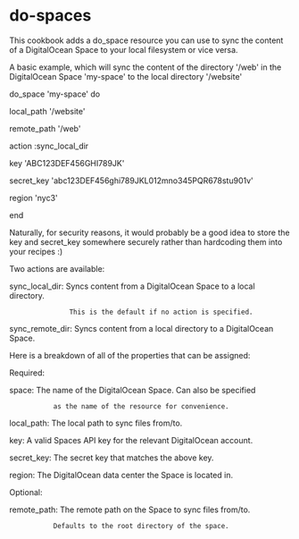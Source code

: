 # do-spaces

This cookbook adds a do_space resource you can use to sync the content of
a DigitalOcean Space to your local filesystem or vice versa.

A basic example, which will sync the content of the directory '/web' in the
DigitalOcean Space 'my-space' to the local directory '/website'

do_space 'my-space' do

  local_path '/website'

  remote_path '/web'

  action :sync_local_dir

  key 'ABC123DEF456GHI789JK'

  secret_key 'abc123DEF456ghi789JKL012mno345PQR678stu901v'

  region 'nyc3'

end

Naturally, for security reasons, it would probably be a good idea to store the
key and secret_key somewhere securely rather than hardcoding them into your
recipes :)

Two actions are available:

  sync_local_dir:  Syncs content from a DigitalOcean Space to a local directory.

                   This is the default if no action is specified.

  sync_remote_dir: Syncs content from a local directory to a DigitalOcean Space.

Here is a breakdown of all of the properties that can be assigned:

Required:

  space:       The name of the DigitalOcean Space. Can also be specified

               as the name of the resource for convenience.

  local_path:  The local path to sync files from/to.

  key:         A valid Spaces API key for the relevant DigitalOcean account.

  secret_key:  The secret key that matches the above key.

  region:      The DigitalOcean data center the Space is located in.

Optional:

  remote_path: The remote path on the Space to sync files from/to.
  
               Defaults to the root directory of the space.
